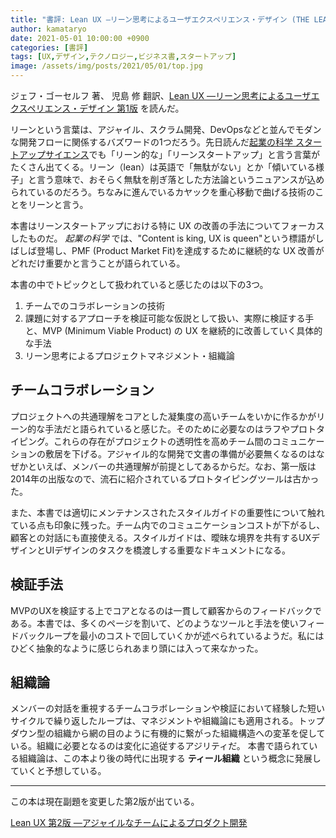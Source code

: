 ```yaml
---
title: "書評: Lean UX ―リーン思考によるユーザエクスペリエンス・デザイン (THE LEAN SERIES)"
author: kamataryo
date: 2021-05-01 10:00:00 +0900
categories: [書評]
tags: [UX,デザイン,テクノロジー,ビジネス書,スタートアップ]
image: /assets/img/posts/2021/05/01/top.jpg
---
```


ジェフ・ゴーセルフ 著、 児島 修 翻訳、[Lean UX ―リーン思考によるユーザエクスペリエンス・デザイン 第1版](https://www.amazon.co.jp/Lean-UX-%E2%80%95%E3%83%AA%E3%83%BC%E3%83%B3%E6%80%9D%E8%80%83%E3%81%AB%E3%82%88%E3%82%8B%E3%83%A6%E3%83%BC%E3%82%B6%E3%82%A8%E3%82%AF%E3%82%B9%E3%83%9A%E3%83%AA%E3%82%A8%E3%83%B3%E3%82%B9%E3%83%BB%E3%83%87%E3%82%B6%E3%82%A4%E3%83%B3-LEAN-%E3%82%B8%E3%82%A7%E3%83%95%E3%83%BB%E3%82%B4%E3%83%BC%E3%82%BB%E3%83%AB%E3%83%95/dp/4873116619/ref=cm_cr_arp_d_product_top?ie=UTF8) を読んだ。

リーンという言葉は、アジャイル、スクラム開発、DevOpsなどと並んでモダンな開発フローに関係するバズワードの1つだろう。先日読んだ[起業の科学 スタートアップサイエンス](./book-review-startup-science-isbn978-4-8222-5975-4)でも「リーン的な」「リーンスタートアップ」と言う言葉がたくさん出てくる。リーン（lean）は英語で「無駄がない」とか「傾いている様子」と言う意味で、おそらく無駄を削ぎ落とした方法論というニュアンスが込められているのだろう。ちなみに進んでいるカヤックを重心移動で曲げる技術のことをリーンと言う。

本書はリーンスタートアップにおける特に UX の改善の手法についてフォーカスしたものだ。 _起業の科学_ では、"Content is king, UX is queen"という標語がしばしば登場し、PMF (Product Market Fit)を達成するために継続的な UX 改善がどれだけ重要かと言うことが語られている。

本書の中でトピックとして扱われていると感じたのは以下の3つ。

1. チームでのコラボレーションの技術
2. 課題に対するアプローチを検証可能な仮説として扱い、実際に検証する手と、MVP (Minimum Viable Product) の UX を継続的に改善していく具体的な手法
3. リーン思考によるプロジェクトマネジメント・組織論

## チームコラボレーション

プロジェクトへの共通理解をコアとした凝集度の高いチームをいかに作るかがリーン的な手法だと語られていると感じた。そのために必要なのはラフやプロトタイピング。これらの存在がプロジェクトの透明性を高めチーム間のコミュニケーションの敷居を下げる。アジャイル的な開発で文書の準備が必要無くなるのはなぜかといえば、メンバーの共通理解が前提としてあるからだ。なお、第一版は2014年の出版なので、流石に紹介されているプロトタイピングツールは古かった。

また、本書では適切にメンテナンスされたスタイルガイドの重要性について触れている点も印象に残った。チーム内でのコミュニケーションコストが下がるし、顧客との対話にも直接使える。スタイルガイドは、曖昧な境界を共有するUXデザインとUIデザインのタスクを橋渡しする重要なドキュメントになる。

## 検証手法

MVPのUXを検証する上でコアとなるのは一貫して顧客からのフィードバックである。本書では、多くのページを割いて、どのようなツールと手法を使いフィードバックループを最小のコストで回していくかが述べられているようだ。私にはひどく抽象的なように感じられあまり頭には入って来なかった。

## 組織論

メンバーの対話を重視するチームコラボレーションや検証において経験した短いサイクルで繰り返したループは、マネジメントや組織論にも適用される。トップダウン型の組織から網の目のように有機的に繋がった組織構造への変革を促している。組織に必要となるのは変化に追従するアジリティだ。
本書で語られている組織論は、この本より後の時代に出現する **ティール組織** という概念に発展していくと予想している。

---

この本は現在副題を変更した第2版が出ている。

[Lean UX 第2版 ―アジャイルなチームによるプロダクト開発](https://www.amazon.co.jp/Lean-UX-E7-AC-AC2-E7-89-88-E2-80-95-E3-82-A2-E3-82-B8-E3-83-A3-E3-82-A4-E3-83-AB-E3-81-AA-E3-83-8/dp/4873118050/ref=dp_ob_title_bk)
